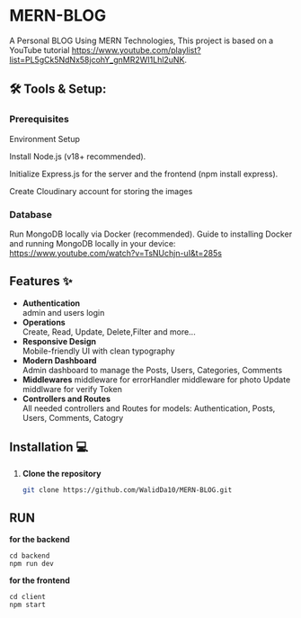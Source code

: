 # MERN-BLOG
A Personal BLOG Using MERN Technologies, This project is based on a YouTube tutorial https://www.youtube.com/playlist?list=PL5gCk5NdNx58jcohY_gnMR2WI1Lhl2uNK.

 ## 🛠️ Tools & Setup:
### Prerequisites
Environment Setup

Install Node.js (v18+ recommended).

Initialize Express.js for the server and the frontend (npm install express).

Create Cloudinary account for storing the images
### Database
Run MongoDB locally via Docker (recommended).
Guide to installing Docker and running MongoDB locally in your device: https://www.youtube.com/watch?v=TsNUchjn-uI&t=285s


## Features ✨

- **Authentication**  
   admin and users login 
- **Operations**  
  Create, Read, Update, Delete,Filter and more... 
- **Responsive Design**  
  Mobile-friendly UI with clean typography
- **Modern Dashboard**  
  Admin dashboard to manage the Posts, Users, Categories, Comments
- **Middlewares** 
  middleware for errorHandler
  middleware for photo Update
  middlware for verify Token
- **Controllers and Routes**  
 All needed controllers and Routes for models: Authentication, Posts, Users, Comments, Catogry   
 
  

## Installation 💻

1. **Clone the repository**
   ```bash
   git clone https://github.com/WalidDa10/MERN-BLOG.git
## RUN

**for the backend**
```
cd backend
npm run dev
```
**for the frontend**
```
cd client
npm start
```

